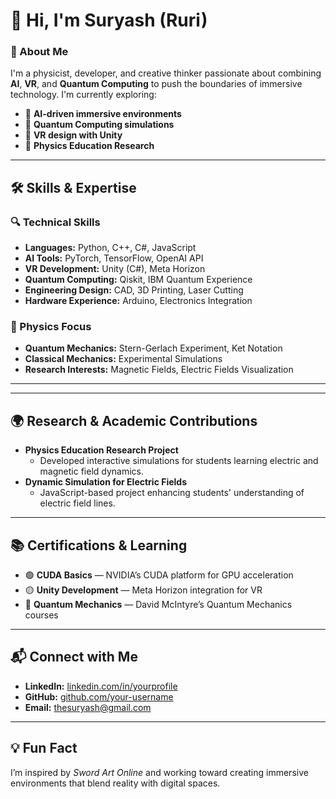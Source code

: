 # 👋 Hi, I'm Suryash (Ruri)

### 🚀 About Me
I'm a physicist, developer, and creative thinker passionate about combining **AI**, **VR**, and **Quantum Computing** to push the boundaries of immersive technology. I'm currently exploring:

- 🎯 **AI-driven immersive environments**
- 🧠 **Quantum Computing simulations**
- 🎨 **VR design with Unity**
- 🔬 **Physics Education Research**

---

## 🛠️ Skills & Expertise
### 🔍 Technical Skills
- **Languages:** Python, C++, C#, JavaScript
- **AI Tools:** PyTorch, TensorFlow, OpenAI API
- **VR Development:** Unity (C#), Meta Horizon
- **Quantum Computing:** Qiskit, IBM Quantum Experience
- **Engineering Design:** CAD, 3D Printing, Laser Cutting
- **Hardware Experience:** Arduino, Electronics Integration

### 🔬 Physics Focus
- **Quantum Mechanics:** Stern-Gerlach Experiment, Ket Notation
- **Classical Mechanics:** Experimental Simulations
- **Research Interests:** Magnetic Fields, Electric Fields Visualization

---
---

## 🌍 Research & Academic Contributions
- **Physics Education Research Project**
   - Developed interactive simulations for students learning electric and magnetic field dynamics.
- **Dynamic Simulation for Electric Fields**
   - JavaScript-based project enhancing students' understanding of electric field lines.

---

## 📚 Certifications & Learning
- 🟢 **CUDA Basics** — NVIDIA’s CUDA platform for GPU acceleration
- 🟡 **Unity Development** — Meta Horizon integration for VR
- 🔵 **Quantum Mechanics** — David McIntyre’s Quantum Mechanics courses

---

## 📬 Connect with Me
- **LinkedIn:** [linkedin.com/in/yourprofile](https://linkedin.com/in/thesuryash)
- **GitHub:** [github.com/your-username](https://github.com/thesuryash)
- **Email:** thesuryash@gmail.com

---

## 💡 Fun Fact
I’m inspired by *Sword Art Online* and working toward creating immersive environments that blend reality with digital spaces. 
